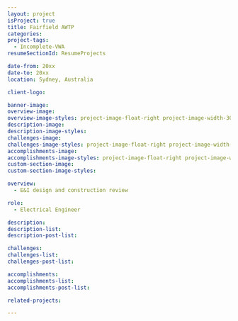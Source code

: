 ```yaml
---
layout: project
isProject: true
title: Fairfield AWTP
categories:
project-tags:
  - Incomplete-VWA
resumeSectionId: ResumeProjects

date-from: 20xx
date-to: 20xx
location: Sydney, Australia

client-logo:

banner-image:
overview-image:
overview-image-styles: project-image-float-right project-image-width-30
description-image:
description-image-styles:
challenges-image:
challenges-image-styles: project-image-float-right project-image-width-40
accomplishments-image:
accomplishments-image-styles: project-image-float-right project-image-width-40
custom-section-image:
custom-section-image-styles:

overview:
  - E&I design and construction review

role:
  - Electrical Engineer

description:
description-list:
description-post-list:

challenges:
challenges-list:    
challenges-post-list:    

accomplishments:
accomplishments-list:    
accomplishments-post-list:    

related-projects:

---
```

